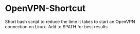 # OpenVPN-Shortcut
Short bash script to reduce the time it takes to start an OpenVPN connection on Linux. Add to $PATH for best results.  
